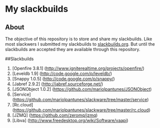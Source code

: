 # My slackbuilds
## About

The objective of this repository is to store and share my slackbuilds.
Like most slackwers I submitted my slackbuilds to [slackbuilds.org](http://slackbuilds.org/).
But until the slackbuilds are accepted they are available through this repository.

##Slackbuilds
1. [Openfire 3.8.1] (http://www.igniterealtime.org/projects/openfire/)
2. [Leveldb 1.9] (http://code.google.com/p/leveldb/)
3. [Snappy 1.0.5] (http://code.google.com/p/snappy/)
4. [Jabref 2.9.2] (http://jabref.sourceforge.net/)
5. [JSONObject 1.0.2] (https://github.com/mariolpantunes/JSONObject)
6. [Service] (https://github.com/mariolpantunes/slackware/tree/master/service)
7. [Rc.cloud] (https://github.com/mariolpantunes/slackware/tree/master/rc.cloud)
8. [JZMQ] (https://github.com/zeromq/jzmq)
9. [Libva] (http://www.freedesktop.org/wiki/Software/vaapi)
